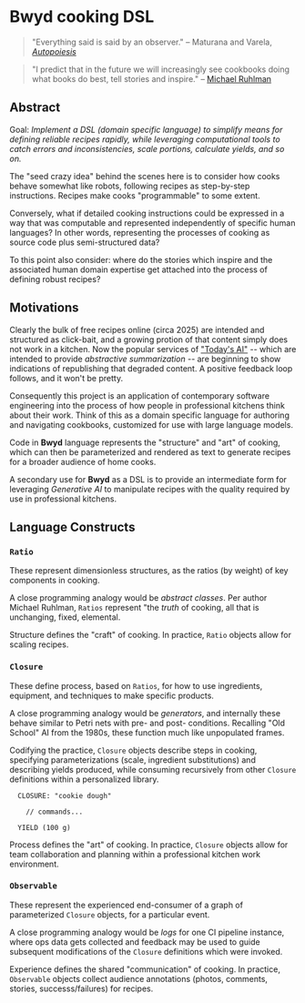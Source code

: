 # Bwyd cooking DSL

> "Everything said is said by an observer." –
Maturana and Varela, [_Autopoiesis_](https://www.researchgate.net/publication/232231194_Autopoiesis_40_years_Later_A_Review_and_a_Reformulation)

> "I predict that in the future we will increasingly see cookbooks doing what books do best, tell stories and inspire." –
[Michael Ruhlman](https://ruhlman.substack.com/p/on-cookbooks-and-writing?publication_id=218241&post_id=154625487)


## Abstract

Goal: _Implement a DSL (domain specific language) to simplify means
for defining reliable recipes rapidly, while leveraging computational
tools to catch errors and inconsistencies, scale portions, calculate
yields, and so on._

The "seed crazy idea" behind the scenes here is to consider how cooks
behave somewhat like robots, following recipes as step-by-step
instructions.
Recipes make cooks "programmable" to some extent.

Conversely, what if detailed cooking instructions could be expressed
in a way that was computable and represented independently of specific
human languages?
In other words, representing the processes of cooking as source code
plus semi-structured data?

To this point also consider: where do the stories which inspire and
the associated human domain expertise get attached into the process of
defining robust recipes?


## Motivations

Clearly the bulk of free recipes online (circa 2025) are intended and
structured as click-bait, and a growing protion of that content simply
does not work in a kitchen.
Now the popular services of 
["Today's AI"](https://pangaro.com/designconversation/2021/08/newmacy-in-2021-pandemics-ai/)
-- which are intended to provide _abstractive summarization_ --
are beginning to show indications of republishing that degraded content.
A positive feedback loop follows, and it won't be pretty.

Consequently this project is an application of contemporary software
engineering into the process of how people in professional kitchens
think about their work.
Think of this as a domain specific language for authoring and navigating
cookbooks, customized for use with large language models.

Code in **Bwyd** language represents the "structure" and "art" of cooking,
which can then be parameterized and rendered as text to generate recipes
for a broader audience of home cooks.

A secondary use for **Bwyd** as a DSL is to provide an intermediate
form for leveraging _Generative AI_ to manipulate recipes with the
quality required by use in professional kitchens.


## Language Constructs

### `Ratio`

These represent dimensionless structures, as the ratios (by weight) of key
components in cooking.

A close programming analogy would be _abstract classes_.
Per author Michael Ruhlman, `Ratios` represent
"the _truth_ of cooking, all that is unchanging, fixed, elemental.

Structure defines the "craft" of cooking.
In practice, `Ratio` objects allow for scaling recipes.

### `Closure`

These define process, based on `Ratios`, for how to use ingredients,
equipment, and techniques to make specific products.

A close programming analogy would be _generators_, and internally
these behave similar to Petri nets with pre- and post- conditions.
Recalling "Old School" AI from the 1980s, these function much like
unpopulated frames.

Codifying the practice, `Closure` objects describe steps in cooking,
specifying parameterizations (scale, ingredient substitutions) and
describing yields produced, while consuming recursively from other
`Closure` definitions within a personalized library.

```
  CLOSURE: "cookie dough"

    // commands...

  YIELD (100 g)
```

Process defines the "art" of cooking.
In practice, `Closure` objects allow for team collaboration and
planning within a professional kitchen work environment.

### `Observable`

These represent the experienced end-consumer of a graph of
parameterized `Closure` objects, for a particular event.

A close programming analogy would be _logs_ for one CI pipeline
instance, where ops data gets collected and feedback may be
used to guide subsequent modifications of the `Closure`
definitions which were invoked.

Experience defines the shared  "communication" of cooking.
In practice, `Observable` objects collect audience annotations
(photos, comments, stories, successs/failures) for recipes.
